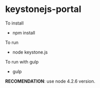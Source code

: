 # keystonejs-portal

To install
- npm install

To run
- node keystone.js

To run with gulp
- gulp

**RECOMENDATION**: use node 4.2.6 version.
